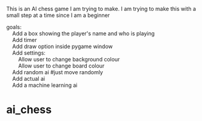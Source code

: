 This is an AI chess game I am trying to make. I am trying to make this with a small step at a time since I am a beginner


goals:<br>
&nbsp;&nbsp;&nbsp;&nbsp;Add a box showing the player's name and who is playing<br>
&nbsp;&nbsp;&nbsp;&nbsp;Add timer<br>
&nbsp;&nbsp;&nbsp;&nbsp;Add draw option inside pygame window<br>
&nbsp;&nbsp;&nbsp;&nbsp;Add settings:<br>
&nbsp;&nbsp;&nbsp;&nbsp;&nbsp;&nbsp;&nbsp;&nbsp;Allow user to change background colour<br>
&nbsp;&nbsp;&nbsp;&nbsp;&nbsp;&nbsp;&nbsp;&nbsp;Allow user to change board colour<br>
&nbsp;&nbsp;&nbsp;&nbsp;Add random ai #just move randomly<br>
&nbsp;&nbsp;&nbsp;&nbsp;Add actual ai<br>
&nbsp;&nbsp;&nbsp;&nbsp;Add a machine learning ai<br>

# ai_chess